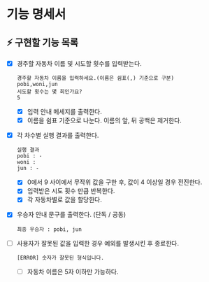 # 기능 명세서

## ⚡ 구현할 기능 목록

- [x] 경주할 자동차 이름 및 시도할 횟수를 입력받는다.

  ```
  경주할 자동차 이름을 입력하세요.(이름은 쉼표(,) 기준으로 구분)
  pobi,woni,jun
  시도할 횟수는 몇 회인가요?
  5
  ```
  - [x] 입력 안내 메세지를 출력한다.
  - [x] 이름을 쉼표 기준으로 나눈다. 이름의 앞, 뒤 공백은 제거한다.

- [x] 각 차수별 실행 결과를 출력한다.

  ```
  실행 결과
  pobi : -
  woni :
  jun : -
  ```

  - [x] 0에서 9 사이에서 무작위 값을 구한 후, 값이 4 이상일 경우 전진한다.
  - [x] 입력받은 시도 횟수 만큼 반복한다.
  - [x] 각 자동차별로 값을 할당한다.

- [x] 우승자 안내 문구를 출력한다. (단독 / 공동)

  ```
  최종 우승자 : pobi, jun
  ```

- [ ] 사용자가 잘못된 값을 입력한 경우 예외를 발생시킨 후 종료한다.
  ```
  [ERROR] 숫자가 잘못된 형식입니다.
  ```
  - [ ] 자동차 이름은 5자 이하만 가능하다.

